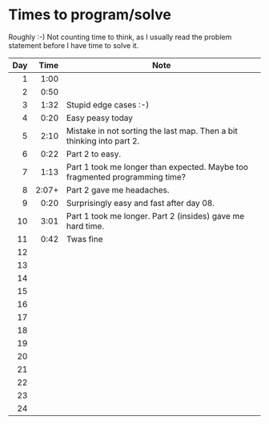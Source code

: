 # Times to program/solve

Roughly :-) Not counting time to think, as I usually read the problem statement before I have time to solve it.

| Day  	 |      Time  	 | Note 	                                                                      |
|---------:	|-------------:|-----------------------------------------------------------------------------|
|   1  	 |      1:00  	 | 	                                                                           |
|   2  	 |      0:50  	 | 	                                                                           |
|   3  	 |      1:32  	 | Stupid edge cases :-) 	                                                     |
|   4  	 |      0:20  	 | Easy peasy today	                                                           |
|   5  	 |      2:10  	 | 	Mistake in not sorting the last map. Then a bit thinking into part 2.      |
|   6  	 |      0:22  	 | 	Part 2 to easy.                                                            |
|   7  	 |      1:13  	 | 	Part 1 took me longer than expected. Maybe too fragmented programming time? |
|   8  	 | 2:07+      	 | 	Part 2 gave me headaches.                                                  |
|   9  	 |      0:20  	 | 	Surprisingly easy and fast after day 08.                                   |
|  10  	 |      3:01  	 | 	Part 1 took me longer. Part 2 (insides) gave me hard time.                 |
|  11  	 |      0:42  	 | 	Twas fine                                                                  |
|  12  	 |            	 | 	                                                                           |
|  13  	 |            	 | 	                                                                           |
|  14  	 |            	 | 	                                                                           |
|  15  	 |            	 | 	                                                                           |
|  16  	 |            	 | 	                                                                           |
|  17  	 |            	 | 	                                                                           |
|  18  	 |            	 | 	                                                                           |
|  19  	 |            	 | 	                                                                           |
|  20  	 |            	 | 	                                                                           |
|  21  	 |            	 | 	                                                                           |
|  22  	 |            	 | 	                                                                           |
|  23  	 |            	 | 	                                                                           |
|  24  	 |            	 | 	                                                                           |




